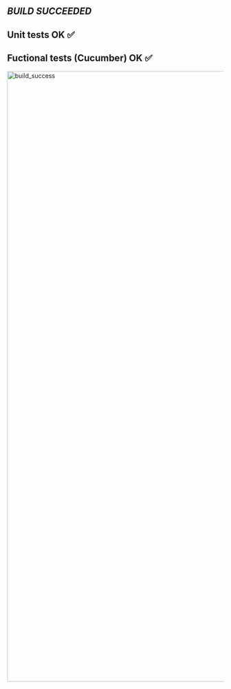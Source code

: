 

## *****BUILD SUCCEEDED***** 

## Unit tests OK ✅

## Fuctional tests (Cucumber) OK ✅

<img width="1419" alt="build_success" src="https://github.com/chaay18/cours-maven-2023/assets/93160283/a10b13b7-526c-4cb3-9cbe-0b236e538500">

